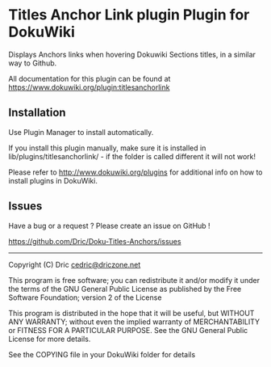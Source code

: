 Titles Anchor Link plugin Plugin for DokuWiki
=============================================

Displays Anchors links when hovering Dokuwiki Sections titles, in a similar way to Github.

All documentation for this plugin can be found at
https://www.dokuwiki.org/plugin:titlesanchorlink

Installation
------------
Use Plugin Manager to install automatically.

If you install this plugin manually, make sure it is installed in
lib/plugins/titlesanchorlink/ - if the folder is called different it
will not work!

Please refer to http://www.dokuwiki.org/plugins for additional info
on how to install plugins in DokuWiki.

Issues
-----------

Have a bug or a request ? Please create an issue on GitHub !

<https://github.com/Dric/Doku-Titles-Anchors/issues>

----
Copyright (C) Dric <cedric@driczone.net>

This program is free software; you can redistribute it and/or modify
it under the terms of the GNU General Public License as published by
the Free Software Foundation; version 2 of the License

This program is distributed in the hope that it will be useful,
but WITHOUT ANY WARRANTY; without even the implied warranty of
MERCHANTABILITY or FITNESS FOR A PARTICULAR PURPOSE.  See the
GNU General Public License for more details.

See the COPYING file in your DokuWiki folder for details
